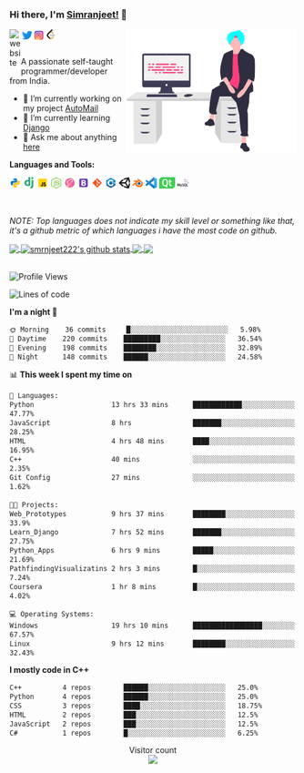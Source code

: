 ### Hi there, I'm [Simranjeet!](https://smrnjeet222.github.io/) 👋

<img align="right" width="300px" src="https://raw.githubusercontent.com/smrnjeet222/smrnjeet222/master/assets/me.svg">

<a href="https://smrnjeet222.github.io/CleanPortfolio/">
  <img align="left" alt="website" width="20px" src="https://raw.githubusercontent.com/smrnjeet222/CleanPortfolio/master/svgs/icon.png" />
</a>
<a href="https://twitter.com/Att_Sardar_ji">
  <img align="left" alt="Twitter" width="21px" src="https://raw.githubusercontent.com/smrnjeet222/smrnjeet222/master/assets/twitter.png" />
</a>
<a href="https://www.instagram.com/smrnjeet_22/">
  <img align="left" alt="itch.io" width="21px" src="https://raw.githubusercontent.com/smrnjeet222/smrnjeet222/master/assets/instagram.png" />
</a>
<a href="https://leetcode.com/smrnjeet222/">
  <img align="left" alt="leetCode" width="21px" src="https://raw.githubusercontent.com/smrnjeet222/smrnjeet222/master/assets/leetcode.png" />
</a>

<br />
<br />

<p> A passionate self-taught programmer/developer from India. </p>

- 🔭 I’m currently working on my project [AutoMail](https://github.com/smrnjeet222/AutoMail)
- 🌱 I’m currently learning [Django](https://www.djangoproject.com/)
- 💬 Ask me about anything [here](https://github.com/smrnjeet222/smrnjeet222/issues)

**Languages and Tools:**

<code><img height="20" src="https://raw.githubusercontent.com/smrnjeet222/smrnjeet222/master/assets/python.png" title="Python"></code>
<code><img height="20" src="https://raw.githubusercontent.com/smrnjeet222/smrnjeet222/master/assets/django.png" title="Django"></code>
<code><img height="20" src="https://raw.githubusercontent.com/smrnjeet222/smrnjeet222/master/assets/javascript.png" title="Javascript"></code>
<code><img height="20" src="https://raw.githubusercontent.com/smrnjeet222/smrnjeet222/master/assets/nodejs.png" title="Nodejs"></code>
<code><img height="20" src="https://raw.githubusercontent.com/smrnjeet222/smrnjeet222/master/assets/sass.png" title="SASS"></code>
<code><img height="20" src="https://raw.githubusercontent.com/smrnjeet222/smrnjeet222/master/assets/bootstrap.png" title="Bootstrap"></code>
<code><img height="20" src="https://raw.githubusercontent.com/smrnjeet222/smrnjeet222/master/assets/git.png" title="Git"></code>
<code><img height="20" src="https://raw.githubusercontent.com/smrnjeet222/smrnjeet222/master/assets/cplusplus.png" title="C++"></code>
<code><img height="20" src="https://raw.githubusercontent.com/smrnjeet222/smrnjeet222/master/assets/unity.svg" title="UnityEngine"></code>
<code><img height="20" src="https://raw.githubusercontent.com/smrnjeet222/smrnjeet222/master/assets/blender.png" title="Blender"></code>
<code><img height="20" src="https://raw.githubusercontent.com/smrnjeet222/smrnjeet222/master/assets/vscode.png" title="VsCode"></code>
<code><img height="20" src="https://raw.githubusercontent.com/smrnjeet222/smrnjeet222/master/assets/Qt.svg" title="Python GUI"></code>
<code><img height="20" src="https://raw.githubusercontent.com/smrnjeet222/smrnjeet222/master/assets/mysql.svg" title="Databases"></code>

<br />

_NOTE: Top languages does not indicate my skill level or something like that, it's a github metric of which languages i have the most code on github._

<a href="https://gitstats.me/smrnjeet222">
  <img align="center" src="https://github-readme-stats.vercel.app/api/top-langs/?username=smrnjeet222&count_private=true&theme=default&title_color=11ab3a&hide=HLSL,html" />
</a>
<a href="https://gitstats.me/smrnjeet222">
  <img align="center" src="https://github-readme-stats.vercel.app/api?username=smrnjeet222&show_icons=true&count_private=true&theme=default&title_color=11ab3a&line_height=26" alt="smrnjeet222's github stats" />
</a>

<a href="https://smrnjeet222.github.io/Python_Apps/">
  <img align="center" src="https://github-readme-stats.vercel.app/api/pin/?username=smrnjeet222&repo=Python_Apps&theme=default&title_color=11ab3a" />
</a>    
<a href="https://smrnjeet222.github.io/Unity_Gamedevelopment/">
  <img align="center" src="https://github-readme-stats.vercel.app/api/pin/?username=smrnjeet222&repo=Unity_Gamedevelopment&theme=default&title_color=11ab3a" />
</a>

<br />
<br />

<!--START_SECTION:waka-->
![Profile Views](http://img.shields.io/badge/Profile%20Views-275-blue)

![Lines of code](https://img.shields.io/badge/From%20Hello%20World%20I've%20written-1.9%20million%20Lines%20of%20code-blue)

**I'm a night 🦉** 

```text
🌞 Morning    36 commits     █░░░░░░░░░░░░░░░░░░░░░░░░   5.98% 
🌆 Daytime    220 commits    █████████░░░░░░░░░░░░░░░░   36.54% 
🌃 Evening    198 commits    ████████░░░░░░░░░░░░░░░░░   32.89% 
🌙 Night      148 commits    ██████░░░░░░░░░░░░░░░░░░░   24.58%

```


📊 **This week I spent my time on** 

```text
💬 Languages: 
Python                   13 hrs 33 mins      ████████████░░░░░░░░░░░░░   47.77% 
JavaScript               8 hrs               ███████░░░░░░░░░░░░░░░░░░   28.25% 
HTML                     4 hrs 48 mins       ████░░░░░░░░░░░░░░░░░░░░░   16.95% 
C++                      40 mins             ░░░░░░░░░░░░░░░░░░░░░░░░░   2.35% 
Git Config               27 mins             ░░░░░░░░░░░░░░░░░░░░░░░░░   1.62%

🐱‍💻 Projects: 
Web_Prototypes           9 hrs 37 mins       ████████░░░░░░░░░░░░░░░░░   33.9% 
Learn_Django             7 hrs 52 mins       ███████░░░░░░░░░░░░░░░░░░   27.75% 
Python_Apps              6 hrs 9 mins        █████░░░░░░░░░░░░░░░░░░░░   21.69% 
PathfindingVisualizatins 2 hrs 3 mins        █░░░░░░░░░░░░░░░░░░░░░░░░   7.24% 
Coursera                 1 hr 8 mins         █░░░░░░░░░░░░░░░░░░░░░░░░   4.02%

💻 Operating Systems: 
Windows                  19 hrs 10 mins      █████████████████░░░░░░░░   67.57% 
Linux                    9 hrs 12 mins       ████████░░░░░░░░░░░░░░░░░   32.43%

```

**I mostly code in C++** 

```text
C++          4 repos        ██████░░░░░░░░░░░░░░░░░░░   25.0% 
Python       4 repos        ██████░░░░░░░░░░░░░░░░░░░   25.0% 
CSS          3 repos        ████░░░░░░░░░░░░░░░░░░░░░   18.75% 
HTML         2 repos        ███░░░░░░░░░░░░░░░░░░░░░░   12.5% 
JavaScript   2 repos        ███░░░░░░░░░░░░░░░░░░░░░░   12.5% 
C#           1 repos        █░░░░░░░░░░░░░░░░░░░░░░░░   6.25%

```



<!--END_SECTION:waka-->

<p align="center"> 
  Visitor count<br>
  <img src="https://profile-counter.glitch.me/smrnjeet222/count.svg" />
</p>
